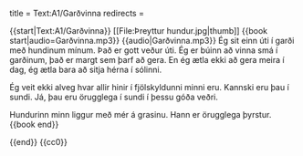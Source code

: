 title = Text:A1/Garðvinna
redirects =
>>>>

{{start|Text:A1/Garðvinna}}<level a1/>
[[File:Þreyttur hundur.jpg|thumb]]
{{book start|audio=Garðvinna.mp3}}
{{audio|Garðvinna.mp3}}
Ég sit einn úti í garði með hundinum mínum. 
Það er gott veður úti. 
Ég er búinn að vinna smá í garðinum, það er margt sem þarf að gera. 
En ég ætla ekki að gera meira í dag, ég ætla bara að sitja hérna í sólinni. 

Ég veit ekki alveg hvar allir hinir í fjölskyldunni minni eru. 
Kannski eru þau í sundi. 
Já, þau eru örugglega í sundi í þessu góða veðri.

Hundurinn minn liggur með mér á grasinu.
Hann er örugglega þyrstur.
{{book end}}


{{end}}
<noinclude>{{cc0}}</noinclude>